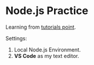 # Node.js Practice
Learning from [tutorials point](https://www.tutorialspoint.com/nodejs/).

Settings:
1. Local Node.js Environment.
1. __VS Code__ as my text editor.